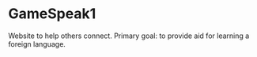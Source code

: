 # GameSpeak1
Website to help others connect. Primary goal: to provide aid for learning a foreign language. 
